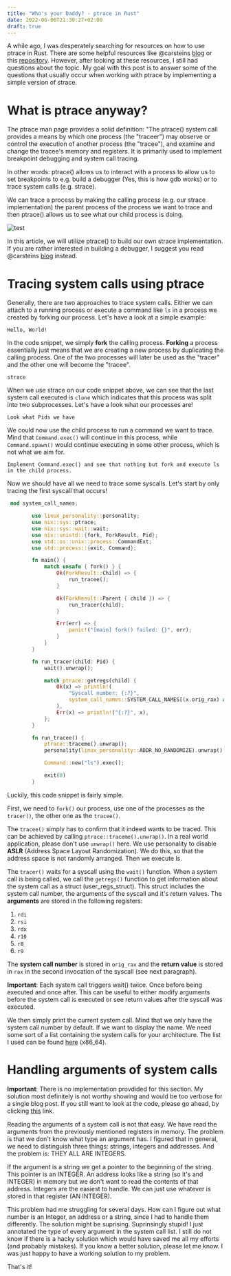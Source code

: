 ```yaml
---
title: "Who's your Daddy? - ptrace in Rust"
date: 2022-06-06T21:30:27+02:00
draft: true
---
```


A while ago, I was desperately searching for resources on how to use ptrace in Rust. There are some helpful resources like @carsteins [blog](https://carstein.github.io/2022/05/29/rust-system-programming-2.html)  or this [repository](https://github.com/upenn-cis198/homework4). However, after looking at these resources, I still had questions about the topic. My goal with this post is to answer some of the questions that usually occur when working with ptrace by implementing a simple version of strace.

# What is ptrace anyway?

The ptrace man page provides a solid definition: "The ptrace() system call provides a means by which one process (the "traceer") may observe or control the execution of another process (the "tracee"), and examine and change the tracee's memory and registers. It is primarily used to implement breakpoint debugging and system call tracing.

In other words: ptrace() allows us to interact with a process to allow us to set breakpoints to e.g. build a debugger (Yes, this is how gdb works) or to trace system calls (e.g. strace). 

We can trace a process by making the calling process (e.g. our strace implementation) the parent process of the process we want to trace and then ptrace() allows us to see what our child process is doing.

![test](https://media.makeameme.org/created/look-at-me-yxw5ov.jpg)

In this article, we will utilize ptrace() to build our own strace implementation. If you are rather interested in building a debugger, I suggest you read @carsteins [blog](https://carstein.github.io/2022/05/29/rust-system-programming-2.html) instead.

# Tracing system calls using ptrace

Generally, there are two approaches to trace system calls. Either we can attach to a running process or execute a command like `ls` in a process we created by forking our process. Let's have a look at a simple example: 

```
Hello, World!
```

In the code snippet, we simply **fork** the calling process. **Forking** a process essentially just means that we are creating a new process by duplicating the calling process. One of the two processes will later be used as the "tracer" and the other one will become the "tracee".

```
strace
```

When we use strace on our code snippet above, we can see that the last system call executed is `clone` which indicates that this process was split into two subprocesses. Let's have a look what our processes are!

```
Look what Pids we have
```

We could now use the child process to run a command we want to trace. Mind that `Command.exec()` will continue in this process, while `Command.spawn()` would continue executing in some other process, which is not what we aim for.

```
Implement Command.exec() and see that nothing but fork and execute ls in the child process.
```

Now we should have all we need to trace some syscalls. Let's start by only tracing the first syscall that occurs! 

```Rust
 mod system_call_names;

        use linux_personality::personality;
        use nix::sys::ptrace;
        use nix::sys::wait::wait;
        use nix::unistd::{fork, ForkResult, Pid};
        use std::os::unix::process::CommandExt;
        use std::process::{exit, Command};

        fn main() {
            match unsafe { fork() } {
                Ok(ForkResult::Child) => {
                    run_tracee();
                }

                Ok(ForkResult::Parent { child }) => {
                    run_tracer(child);
                }

                Err(err) => {
                    panic!("[main] fork() failed: {}", err);
                }
            }
        }

        fn run_tracer(child: Pid) {
            wait().unwrap();

            match ptrace::getregs(child) {
                Ok(x) => println!(
                    "Syscall number: {:?}",
                    system_call_names::SYSTEM_CALL_NAMES[(x.orig_rax) as usize]
                ),
                Err(x) => println!("{:?}", x),
            };
        }

        fn run_tracee() {
            ptrace::traceme().unwrap();
            personality(linux_personality::ADDR_NO_RANDOMIZE).unwrap();

            Command::new("ls").exec();

            exit(0)
        }
```

Luckily, this code snippet is fairly simple. 

First, we need to `fork()` our process, use one of the processes as the `tracer()`, the other one as the `tracee()`. 

The `tracee()` simply has to confirm that it indeed wants to be traced. This can be achieved by calling `ptrace::traceme().unwrap()`. In a real world application, please don't use `unwrap()` here. We use personality to disable **ASLR** (Address Space Layout Randomization). We do this, so that the address space is not randomly arranged. Then we execute ls.

The `tracer()` waits for a syscall using the `wait()` function. When a system call is being called, we call the `getregs()` function to get information about the system call as a struct (user_regs_struct). This struct includes the system call number, the arguments of the syscall and it's return values. The **arguments** are stored in the following registers:

1. `rdi`
2. `rsi`
3. `rdx`
4. `r10`
5. `r8`
6. `r9`

The **system call number** is stored in `orig_rax` and the **return value** is stored in `rax` in the second invocation of the syscall (see next paragraph). 

**Important**: Each system call triggers wait() twice. Once before being executed and once after. This can be useful to either modify arguments before the system call is executed or see return values after the syscall was executed. 

We then simply print the current system call. Mind that we only have the system call number by default. If we want to display the name. We need some sort of a list containing the system calls for your architecture. The list I used can be found [here](https://gist.github.com/JakWai01/55049889b3a697010480b794a24befee) (x86_64).

# Handling arguments of system calls

**Important**: There is no implementation provdided for this section. My solution most definitely is not worthy showing and would be too verbose for a single blog post. If you still want to look at the code, please go ahead, by clicking [this](https://github.com/JakWai01/lurk) link.

Reading the arguments of a system call is not that easy. We have read the arguments from the previously mentioned registers in memory. The problem is that we don't know what type an argument has. I figured that in general, we need to distinguish three things: strings, integers and addresses. And the problem is: THEY ALL ARE INTEGERS.

If the argument is a string we get a pointer to the beginning of the string. This pointer is an INTEGER. An address looks like a string (so it's and INTEGER) in memory but we don't want to read the contents of that address. Integers are the easiest to handle. We can just use whatever is stored in that register (AN INTEGER). 

This problem had me struggling for several days. How can I figure out what number is an Integer, an address or a string, since I had to handle them differently. The solution might be suprising. Suprinsingly stupid! I just annotated the type of every argument in the system call list. I still do not know if there is a hacky solution which would have saved me all my efforts (and probably mistakes). If you know a better solution, please let me know. I was just happy to have a working solution to my problem.

That's it!
